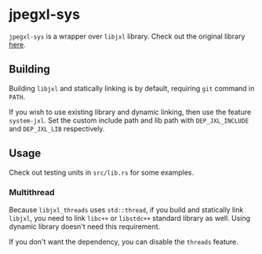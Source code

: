 # jpegxl-sys

`jpegxl-sys` is a wrapper over `libjxl` library. Check out the original library [here](https://github.com/libjxl/libjxl).

## Building

Building `libjxl` and statically linking is by default, requiring `git` command in `PATH`.

If you wish to use existing library and dynamic linking, then use the feature `system-jxl`. Set the custom include path
and lib path with `DEP_JXL_INCLUDE` and `DEP_JXL_LIB` respectively.

## Usage

Check out testing units in `src/lib.rs` for some examples.

### Multithread

Because `libjxl_threads` uses `std::thread`, if you build and statically link `libjxl`, you need to
link `libc++` or `libstdc++` standard library as well.
Using dynamic library doesn't need this requirement.

If you don't want the dependency, you can disable the `threads` feature.
